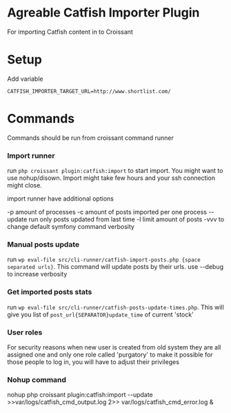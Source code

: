 Agreable Catfish Importer Plugin
===============

For importing Catfish content in to Croissant

# Setup

Add variable
```
CATFISH_IMPORTER_TARGET_URL=http://www.shortlist.com/
```

# Commands

Commands should be run from croissant command runner 

### Import runner

run `php croissant plugin:catfish:import` to start import. You might want to use nohup/disown. Import might take few hours and your ssh connection might close. 

import runner have additional options

-p amount of processes 
-c amount of posts imported per one process
--update run only posts updated from last time
-l limit amount of posts
-vvv to change default symfony command verbosity

### Manual posts update

run `wp eval-file src/cli-runner/catfish-import-posts.php {space separated urls}`. This command will update posts by their urls. use --debug to increase verbosity

### Get imported posts stats

run `wp eval-file src/cli-runner/catfish-posts-update-times.php`. This will give you list of `post_url{SEPARATOR}update_time` of current 'stock'


### User roles

For security reasons when new user is created from old system they are all assigned one and only one role called 'purgatory' to make it possible for those people to log in, you will have to adjust their privileges

### Nohup command

nohup php croissant plugin:catfish:import --update >>var/logs/catfish_cmd_output.log 2>> var/logs/catfish_cmd_error.log &
